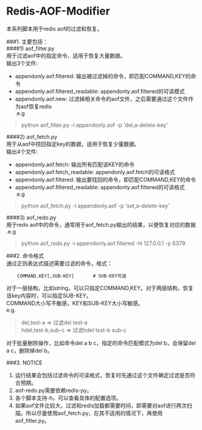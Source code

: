 Redis-AOF-Modifier
===============================

本系列脚本用于redis aof的过滤和恢复。  

###1. 主要包括：  
####1) aof_filter.py  
用于过滤aof中的指定命令，适用于恢复大量数据。  
输出3个文件:  
- appendonly.aof.filtered: 输出被过滤掉的命令，即匹配COMMAND,KEY的命令  
- appendonly.aof.filtered_readable: appendonly.aof.filtered的可读模式  
- appendonly.aof.new: 过滤掉相关命令的aof文件，之后需要通过这个文件作为aof恢复redis  
.e.g  
> python aof_filter.py -i appendonly.aof -p 'del,a-delete-key'

####2) aof_fetch.py  
  用于从aof中捞回指定key的数据，适用于恢复少量数据。  
  输出4个文件:  
- appendonly.aof.fetch: 输出所有匹配该KEY的命令  
- appendonly.aof.fetch_readable: appendonly.aof.fetch的可读格式  
- appendonly.aof.filtered: 输出要找回的命令，即匹配COMMAND,KEY的命令  
- appendonly.aof.filtered_readable: appendonly.aof.filtered的可读格式  
.e.g  
> python aof_fetch.py -i appendonly.aof -p 'set,a-delete-key'

####3) aof_redo.py  
   用于redo aof中的命令，通常用于aof_fetch.py输出的结果，以便恢复对应的数据  
.e.g  
> python aof_redo.py -i appendonly.aof.filtered -H 127.0.0.1 -p 6379
   
###2. 命令格式  
通过正则表达式描述需要过滤的命令，格式：

        COMMAND,KEY[,SUB-KEY]       # SUB-KEY可选  
    
对于一层结构，比如string，可以只指定COMMAND,KEY。对于两层结构，恢复该key内容时，可以指定SUB-KEY。  
COMMAND大小写不敏感，KEY和SUB-KEY大小写敏感。  
e.g.  
> del,test-a  => 过滤del test-a  
> hdel,test-b,sub-c   => 过滤hdel test-b sub-c  

对于批量删除操作，比如命令del a b c，指定的命令匹配模式为del b，会保留del a c，删除掉del b。  

###3. NOTICE  
1) 运行结果会包括过滤命令的可读格式，恢复时先通过这个文件确定过滤是否符合预期。  
2) aof-redo.py需要依赖redis-py。  
3) 各个脚本支持-h，可以查看具体的配置选项。  
4) 如果aof文件比较大，过滤和redis加载都需要时间，即需要对aof进行两次扫描。所以尽量使用aof_fetch.py，在其不适用的情况下，再使用aof_filter.py。

